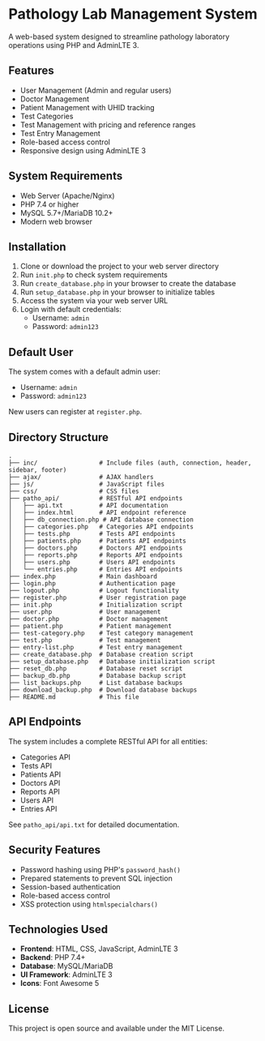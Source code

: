 # Pathology Lab Management System

A web-based system designed to streamline pathology laboratory operations using PHP and AdminLTE 3.

## Features

- User Management (Admin and regular users)
- Doctor Management
- Patient Management with UHID tracking
- Test Categories
- Test Management with pricing and reference ranges
- Test Entry Management
- Role-based access control
- Responsive design using AdminLTE 3

## System Requirements

- Web Server (Apache/Nginx)
- PHP 7.4 or higher
- MySQL 5.7+/MariaDB 10.2+
- Modern web browser

## Installation

1. Clone or download the project to your web server directory
2. Run `init.php` to check system requirements
3. Run `create_database.php` in your browser to create the database
4. Run `setup_database.php` in your browser to initialize tables
5. Access the system via your web server URL
6. Login with default credentials:
   - Username: `admin`
   - Password: `admin123`

## Default User

The system comes with a default admin user:
- Username: `admin`
- Password: `admin123`

New users can register at `register.php`.

## Directory Structure

```
.
├── inc/                 # Include files (auth, connection, header, sidebar, footer)
├── ajax/                # AJAX handlers
├── js/                  # JavaScript files
├── css/                 # CSS files
├── patho_api/           # RESTful API endpoints
│   ├── api.txt          # API documentation
│   ├── index.html       # API endpoint reference
│   ├── db_connection.php # API database connection
│   ├── categories.php   # Categories API endpoints
│   ├── tests.php        # Tests API endpoints
│   ├── patients.php     # Patients API endpoints
│   ├── doctors.php      # Doctors API endpoints
│   ├── reports.php      # Reports API endpoints
│   ├── users.php        # Users API endpoints
│   └── entries.php      # Entries API endpoints
├── index.php            # Main dashboard
├── login.php            # Authentication page
├── logout.php           # Logout functionality
├── register.php         # User registration page
├── init.php             # Initialization script
├── user.php             # User management
├── doctor.php           # Doctor management
├── patient.php          # Patient management
├── test-category.php    # Test category management
├── test.php             # Test management
├── entry-list.php       # Test entry management
├── create_database.php  # Database creation script
├── setup_database.php   # Database initialization script
├── reset_db.php         # Database reset script
├── backup_db.php        # Database backup script
├── list_backups.php     # List database backups
├── download_backup.php  # Download database backups
├── README.md            # This file
```

## API Endpoints

The system includes a complete RESTful API for all entities:

- Categories API
- Tests API
- Patients API
- Doctors API
- Reports API
- Users API
- Entries API

See `patho_api/api.txt` for detailed documentation.

## Security Features

- Password hashing using PHP's `password_hash()`
- Prepared statements to prevent SQL injection
- Session-based authentication
- Role-based access control
- XSS protection using `htmlspecialchars()`

## Technologies Used

- **Frontend**: HTML, CSS, JavaScript, AdminLTE 3
- **Backend**: PHP 7.4+
- **Database**: MySQL/MariaDB
- **UI Framework**: AdminLTE 3
- **Icons**: Font Awesome 5

## License

This project is open source and available under the MIT License.